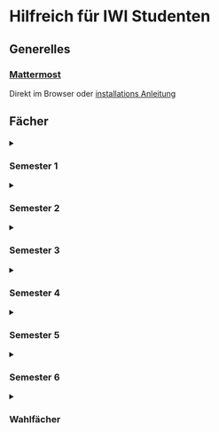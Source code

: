 # Hilfreich für IWI Studenten

## Generelles

### [Mattermost](https://mattermost.com/)
Direkt im Browser oder
[installations Anleitung](https://docs.mattermost.com/collaborate/install-desktop-app.html)

## Fächer
<details>
<summary>
  
  ### Semester 1
  
</summary>

#### Mathe Labor

[Python](https://www.python.org/) mit Libraries ([numpy](https://numpy.org/), [sympy](https://www.sympy.org), mpmath und [Matplotlib](https://matplotlib.org/)) und [Jupyter Notebooks](https://jupyter.org/).  
Es gibt drei Möglichkeiten diese zu installieren:

1. Über [Anaconda](https://www.anaconda.com/) wie in der Labor Anleitung beschrieben.
2. Über den Packetmanager der Distribution.
   * `sudo apt install python3`
   * `sudo apt install python3-numpy python3-sympy python3-mpmath python3-matplotlib`
   * `sudo apt install jupyter`
3. Über [PIP](https://pypi.org/).
   * Setzt Python und PIP voraus. Ein [Guide](https://packaging.python.org/en/latest/tutorials/installing-packages/) welcher die Instalation und Benutzung von PIP erklärt.
   * `pip install numpy sympy mpmath matplotlib`
   * `pip install jupyterlab`

#### Programieren

* Java: `sudo apt install openjdk-17-jdk`
* Hexviewer:
  * `hexdump` [man](https://man7.org/linux/man-pages/man1/hexdump.1.html)
  * [GHex](https://gitlab.gnome.org/GNOME/ghex)`sudo apt install ghex`
</details>

<details>
<summary>
  
  ### Semester 2
  
</summary>

#### Algorithmen und Datenstrukturen Labor

* [Java](https://openjdk.org): `sudo apt install openjdk-17-jdk`
</details>

<details>
<summary>
  
  ### Semester 3
  
</summary>

#### Kommunikationsnetze 1 Vorlesung

* telnet
* [Wireshark](https://www.wireshark.org/): `sudo apt install wireshark`

#### Kommunikationsnetze 1 Labor

Benutze die gegbene VM alles andere ist deutlich komplizierter.

* [VirtualBox](https://www.virtualbox.org/): `sudo apt install virtualbox`

#### Betriebssysteme Labor

* [git](https://git-scm.com/): `sudo apt install git`
* [gcc](https://gcc.gnu.org/): `sudo apt install gcc`
* make: `sudo apt install make`
* [cmake](https://cmake.org/) `sudo apt install cmake`

#### Datenbanken Labor

* [DBeaver](https://dbeaver.io/)
* optional locale Datenbank:
  * [PostgreSQL](https://www.postgresql.org)
  * [MariaDB](https://mariadb.org)

### Deklarative Programmierung

* [Eclipse JEE](https://www.eclipse.org/downloads/packages/release/2023-09/r/eclipse-ide-enterprise-java-and-web-developers)

alternativ

* node module [xslt3](https://www.npmjs.com/package/xslt3)
* optional VS Code mit [XSLT/XPath extention](https://marketplace.visualstudio.com/items?itemName=deltaxml.xslt-xpath)

### Maschinelles Lernen

* [Python](https://www.python.org/) und [Jupyter Notebooks](https://jupyter.org/), siehe [Mathe Labor](#mathe-labor)
* zusätzlich [Pandas](https://pandas.pydata.org/) und [scikit-learn](https://scikit-learn.org/stable/) installieren

</details>

<details>
<summary>
  
  ### Semester 4
  
</summary>

#### Praxisvorbereitung

Siehe [LaTeX](Generell.md#latex) in [Generell](Generell.md).


</details>

<details>
<summary>
  
  ### Semester 5
  
</summary>

#### Computergrafik

* [gcc](https://gcc.gnu.org/): `sudo apt install gcc`
* make: `sudo apt install make`
* [cmake](https://cmake.org/) `sudo apt install cmake`
* [gtest](https://github.com/google/googletest) Bibiliothek.

#### Verteilte Systeme 2

* [git](https://git-scm.com/): `sudo apt install git`

##### Mit Docker

* [VS Code](https://code.visualstudio.com/)
  * [Dev Containers](https://marketplace.visualstudio.com/items?itemName=ms-vscode-remote.remote-containers)
* [Docker Desktop](https://docs.docker.com/desktop/install/linux-install/)

##### Ohne Docker

* [Redis](https://redis.io/docs/install/install-redis/install-redis-on-linux/)
* Python
  * [RPyC](https://rpyc.readthedocs.io/en/latest/) `pip install rpyc`
  * [Redis](https://redis.io/docs/connect/clients/python/)
  * ([Pipenv](https://pipenv.pypa.io/en/latest/))

#### Softwareengeneering

* [Together](https://www.microfocus.com/de-de/products/together/overview) Per vorgegebene Anleitung.
  * ging direkt mit `OpenJDK 17`
  * `Together.ini` musste angepasst werden.
    * `-XX:MaxPermSize=256m` entfernt
    * `equinox` Plugin Version musste angepasst werden

#### ERP-Labor

1) `GUI770Installation_8-80004696.zip` von ILIAS herunterladen und entpacken.
2) Mit hilfe von `./PlatinGUI-Linux-Installation` installieren.
3) SAP-GUI starten mit `SAProuter-String` aus `SAP-Verbindungsdaten-Linux-macOS.txt`:
 ```bash
~/SAPClients/SAPGUI/bin/guistart <SAProuter-String>
```

ABAB:
Angeblich nicht für Linux ferfügbar funktioniert aber Problemlos.
Einfach den Tutorials folgen.
</details>

<details>
<summary>
  
  ### Semester 6
  
</summary>

### Autonome Systeme
Programmiersprache: [Go](https://go.dev/)  
* Über den [Packetmanager](https://repology.org/project/go/versions) (meist als golang)
* [Manuell](https://go.dev/doc/install)

Optional [Go VSCode extention](https://marketplace.visualstudio.com/items?itemName=golang.Go)

</details>

<details>
<summary>
  
  ### Wahlfächer
  
</summary>

#### Parallele Systeme

* [CUDA Toolkit](https://developer.nvidia.com/cuda-downloads?target_os=Linux)

#### Ethical Hacking

* [Kali Linux](https://www.kali.org/get-kali/#kali-platforms)
* [VirtualBox](https://www.virtualbox.org/): `sudo apt install virtualbox`

</details>
